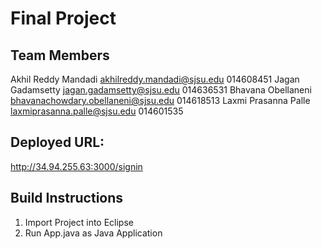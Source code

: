 # Final Project

## Team Members
Akhil Reddy Mandadi akhilreddy.mandadi@sjsu.edu 014608451 
Jagan Gadamsetty  jagan.gadamsetty@sjsu.edu 014636531 
Bhavana Obellaneni bhavanachowdary.obellaneni@sjsu.edu 014618513 
Laxmi Prasanna Palle laxmiprasanna.palle@sjsu.edu 014601535 

## Deployed URL: 
http://34.94.255.63:3000/signin

## Build Instructions
1. Import Project into Eclipse
2. Run App.java as Java Application

